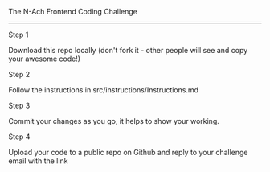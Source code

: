 The N-Ach Frontend Coding Challenge
_______________________________________________________________________________________________

Step 1

Download this repo locally (don't fork it - other people will see and copy your awesome code!)

Step 2

Follow the instructions in src/instructions/Instructions.md

Step 3

Commit your changes as you go, it helps to show your working.

Step 4

Upload your code to a public repo on Github and reply to your challenge email with the link
